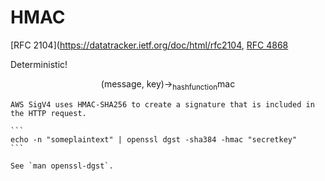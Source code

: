 # HMAC

[RFC 2104](https://datatracker.ietf.org/doc/html/rfc2104, [RFC 4868](https://datatracker.ietf.org/doc/html/rfc4868)

Deterministic!

$$
\text{(message, key)} \rightarrow_\text{hashfunction} \text{mac}
$$

~~~admonish info title="AWS SigV4"
AWS SigV4 uses HMAC-SHA256 to create a signature that is included in the HTTP request.
~~~

~~~admonish example title="OpenSSL"
```
echo -n "someplaintext" | openssl dgst -sha384 -hmac "secretkey"
```

See `man openssl-dgst`.
~~~
